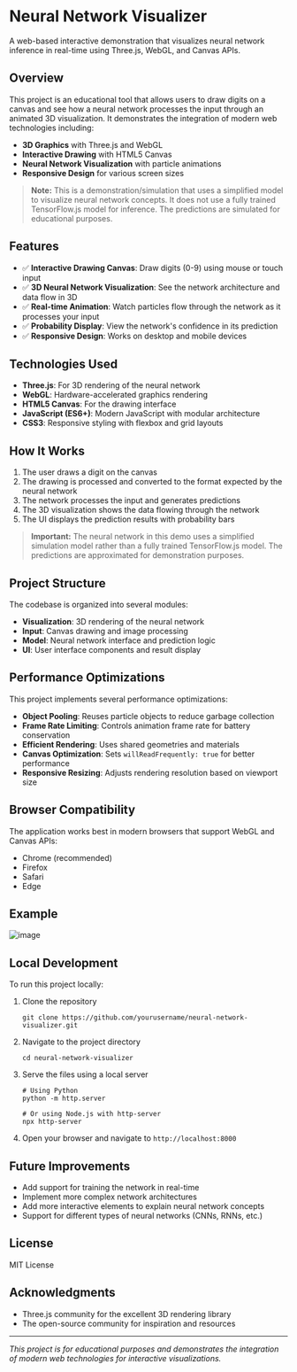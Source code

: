 # Neural Network Visualizer

A web-based interactive demonstration that visualizes neural network inference in real-time using Three.js, WebGL, and Canvas APIs.

## Overview

This project is an educational tool that allows users to draw digits on a canvas and see how a neural network processes the input through an animated 3D visualization. It demonstrates the integration of modern web technologies including:

- **3D Graphics** with Three.js and WebGL
- **Interactive Drawing** with HTML5 Canvas
- **Neural Network Visualization** with particle animations
- **Responsive Design** for various screen sizes

> **Note:** This is a demonstration/simulation that uses a simplified model to visualize neural network concepts. It does not use a fully trained TensorFlow.js model for inference. The predictions are simulated for educational purposes.

## Features

- ✅ **Interactive Drawing Canvas**: Draw digits (0-9) using mouse or touch input
- ✅ **3D Neural Network Visualization**: See the network architecture and data flow in 3D
- ✅ **Real-time Animation**: Watch particles flow through the network as it processes your input
- ✅ **Probability Display**: View the network's confidence in its prediction
- ✅ **Responsive Design**: Works on desktop and mobile devices

## Technologies Used

- **Three.js**: For 3D rendering of the neural network
- **WebGL**: Hardware-accelerated graphics rendering
- **HTML5 Canvas**: For the drawing interface
- **JavaScript (ES6+)**: Modern JavaScript with modular architecture
- **CSS3**: Responsive styling with flexbox and grid layouts

## How It Works

1. The user draws a digit on the canvas
2. The drawing is processed and converted to the format expected by the neural network
3. The network processes the input and generates predictions
4. The 3D visualization shows the data flowing through the network
5. The UI displays the prediction results with probability bars

> **Important:** The neural network in this demo uses a simplified simulation model rather than a fully trained TensorFlow.js model. The predictions are approximated for demonstration purposes.

## Project Structure

The codebase is organized into several modules:

- **Visualization**: 3D rendering of the neural network
- **Input**: Canvas drawing and image processing
- **Model**: Neural network interface and prediction logic
- **UI**: User interface components and result display

## Performance Optimizations

This project implements several performance optimizations:

- **Object Pooling**: Reuses particle objects to reduce garbage collection
- **Frame Rate Limiting**: Controls animation frame rate for battery conservation
- **Efficient Rendering**: Uses shared geometries and materials
- **Canvas Optimization**: Sets `willReadFrequently: true` for better performance
- **Responsive Resizing**: Adjusts rendering resolution based on viewport size

## Browser Compatibility

The application works best in modern browsers that support WebGL and Canvas APIs:
- Chrome (recommended)
- Firefox
- Safari
- Edge

## Example

![image](https://github.com/user-attachments/assets/0ed73f36-23b9-40e7-9980-1713254009bf)


## Local Development

To run this project locally:

1. Clone the repository
   ```
   git clone https://github.com/yourusername/neural-network-visualizer.git
   ```

2. Navigate to the project directory
   ```
   cd neural-network-visualizer
   ```

3. Serve the files using a local server
   ```
   # Using Python
   python -m http.server
   
   # Or using Node.js with http-server
   npx http-server
   ```

4. Open your browser and navigate to `http://localhost:8000`

## Future Improvements

- Add support for training the network in real-time
- Implement more complex network architectures
- Add more interactive elements to explain neural network concepts
- Support for different types of neural networks (CNNs, RNNs, etc.)

## License

MIT License

## Acknowledgments

- Three.js community for the excellent 3D rendering library
- The open-source community for inspiration and resources

---

*This project is for educational purposes and demonstrates the integration of modern web technologies for interactive visualizations.*
